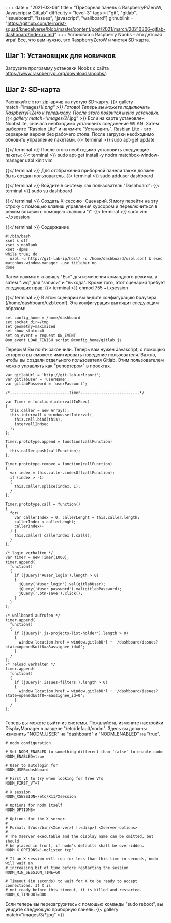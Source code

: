 +++
date = "2021-03-06"
title = "Приборная панель с RaspberryPiZeroW, Javascript и GitLab"
difficulty = "level-3"
tags = ["git", "gitlab", "issueboard", "issues", "javascript", "wallboard"]
githublink = "https://github.com/terrorist-squad/knedelverse/blob/master/content/post/2021/march/20210306-gitlab-dashboard/index.ru.md"
+++
Установка с Raspberry Noobs - это детская игра! Все, что вам нужно, это RaspberryZeroW и чистая SD-карта.
## Шаг 1: Установщик для новичков
Загрузите программу установки Noobs с сайта https://www.raspberrypi.org/downloads/noobs/.
## Шаг 2: SD-карта
Распакуйте этот zip-архив на пустую SD-карту.
{{< gallery match="images/1/*.png" >}}
Готово! Теперь вы можете подключить RaspberryPiZero к телевизору. После этого появится меню установки.
{{< gallery match="images/2/*.jpg" >}}
Если на карте установлен NoobsLite, сначала необходимо установить соединение WLAN. Затем выберите "Rasbian Lite" и нажмите "Установить". Rasbian Lite - это серверная версия без рабочего стола. После загрузки необходимо обновить управление пакетами.
{{< terminal >}}
sudo apt-get update

{{</ terminal >}}
После этого необходимо установить следующие пакеты:
{{< terminal >}}
sudo apt-get install -y nodm matchbox-window-manager uzbl xinit vim

{{</ terminal >}}
Для отображения приборной панели также должен быть создан пользователь.
{{< terminal >}}
sudo adduser dashboard

{{</ terminal >}}
Войдите в систему как пользователь "Dashboard":
{{< terminal >}}
sudo su dashboard

{{</ terminal >}}
Создать X-сессию -Сценарий. Я могу перейти на эту строку с помощью клавиш управления курсором и переключиться в режим вставки с помощью клавиши "i".
{{< terminal >}}
sudo vim ~/.xsession

{{</ terminal >}}
Содержание
```
#!/bin/bash 
xset s off 
xset s noblank 
xset -dpms 
while true; do 
  uzbl -u http://git-lab-ip/host/ -c /home/dashboard/uzbl.conf & exec matchbox-window-manager -use_titlebar no
done

```
Затем нажмите клавишу "Esc" для изменения командного режима, а затем ":wq" для "записи" и "выхода". Кроме того, этот сценарий требует следующих прав:
{{< terminal >}}
chmod 755 ~/.xsession

{{</ terminal >}}
В этом сценарии вы видите конфигурацию браузера (/home/dashboard/uzbl.conf). Эта конфигурация выглядит следующим образом:
```
set config_home = /home/dashboard 
set socket_dir=/tmp 
set geometry=maximized 
set show_status=0 
set on_event = request ON_EVENT 
@on_event LOAD_FINISH script @config_home/gitlab.js

```
Перерыв! Вы почти закончили. Теперь вам нужен Javascript, с помощью которого вы сможете имитировать поведение пользователя. Важно, чтобы вы создали отдельного пользователя Gitlab. Этим пользователем можно управлять как "репортером" в проектах.
```
var gitlabUrl = 'http://git-lab-url:port';
var gitlabUser = 'userName';
var gitlabPassword = 'userPasswort';

/*--------------------------Timer--------------------------*/

var Timer = function(intervallInMsec)
{
  this.caller = new Array();
  this.intervall = window.setInterval(
    this.call.bind(this),
    intervallInMsec
  );
};

Timer.prototype.append = function(callFunction)
{
  this.caller.push(callFunction);
};

Timer.prototype.remove = function(callFunction)
{
  var index = this.caller.indexOf(callFunction);
  if (index > -1) 
  {
    this.caller.splice(index, 1);
  }
};

Timer.prototype.call = function()
{
  for(
    var callerIndex = 0, callerLenght = this.caller.length;
    callerIndex < callerLenght;
    callerIndex++
  ) {
    this.caller[ callerIndex ].call();
  }
};

/* login verhalten */
var timer = new Timer(1000);
timer.append(
  function()
  {
    if (jQuery('#user_login').length > 0)
    {
      jQuery('#user_login').val(gitlabUser);
      jQuery('#user_password').val(gitlabPassword);
      jQuery('.btn-save').click();
    }
  }
);

/* wallboard aufrufen */
timer.append(
  function()
  {
    if (jQuery('.js-projects-list-holder').length > 0)
    {
      window.location.href = window.gitlabUrl + '/dashboard/issues?state=opened&utf8=✓&assignee_id=0';
    }
  }
);
/* reload verhalten */
timer.append(
  function()
  {
    if (jQuery('.issues-filters').length > 0)
    {
      window.location.href = window.gitlabUrl + '/dashboard/issues?state=opened&utf8=✓&assignee_id=0';
    }
  }
);


```
Теперь вы можете выйти из системы. Пожалуйста, измените настройки DisplayManager в разделе "/etc/default/nodm". Здесь вы должны изменить "NODM_USER" на "dashboard" и "NODM_ENABLED" на "true".
```
# nodm configuration

# Set NODM_ENABLED to something different than 'false' to enable nodm
NODM_ENABLED=true

# User to autologin for
NODM_USER=dashboard

# First vt to try when looking for free VTs
NODM_FIRST_VT=7

# X session
NODM_XSESSION=/etc/X11/Xsession

# Options for nodm itself
NODM_OPTIONS=

# Options for the X server.
#
# Format: [/usr/bin/<Xserver>] [:<disp>] <Xserver-options>
#
# The Xserver executable and the display name can be omitted, but should
# be placed in front, if nodm's defaults shall be overridden.
NODM_X_OPTIONS='-nolisten tcp'

# If an X session will run for less than this time in seconds, nodm will wait an
# increasing bit of time before restarting the session
NODM_MIN_SESSION_TIME=60

# Timeout (in seconds) to wait for X to be ready to accept connections. If X is
# not ready before this timeout, it is killed and restarted.
NODM_X_TIMEOUT=300

```
Если теперь вы перезагрузитесь с помощью команды "sudo reboot", вы увидите следующую приборную панель:
{{< gallery match="images/3/*.jpg" >}}
